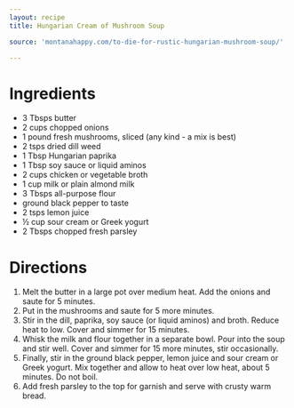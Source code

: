 ```yaml
---
layout: recipe
title: Hungarian Cream of Mushroom Soup

source: 'montanahappy.com/to-die-for-rustic-hungarian-mushroom-soup/'

---
```


# Ingredients

- 3 Tbsps butter
- 2 cups chopped onions
- 1 pound fresh mushrooms, sliced (any kind - a mix is best)
- 2 tsps dried dill weed
- 1 Tbsp Hungarian paprika
- 1 Tbsp soy sauce or liquid aminos
- 2 cups chicken or vegetable broth
- 1 cup milk or plain almond milk
- 3 Tbsps all-purpose flour
- ground black pepper to taste
- 2 tsps lemon juice
- ½ cup sour cream or Greek yogurt
- 2 Tbsps chopped fresh parsley

# Directions

1. Melt the butter in a large pot over medium heat. Add the onions and saute for 5 minutes. 
2. Put in the mushrooms and saute for 5 more minutes. 
3. Stir in the dill, paprika, soy sauce (or liquid aminos) and broth. Reduce heat to low. Cover and simmer for 15 minutes.
4. Whisk the milk and flour together in a separate bowl. Pour into the soup and stir well. Cover and simmer for 15 more minutes, stir occasionally.
5. Finally, stir in the ground black pepper, lemon juice and sour cream or Greek yogurt. Mix together and allow to heat over low heat, about 5 minutes. Do not boil. 
6. Add fresh parsley to the top for garnish and serve with crusty warm bread.